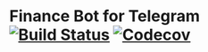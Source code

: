 # Finance Bot for Telegram [![Build Status](https://img.shields.io/travis/cloudedcat/finance-bot)](https://travis-ci.org/cloudedcat/finance-bot) [![Codecov](https://img.shields.io/codecov/c/github/cloudedcat/finance-bot)](https://codecov.io/gh/cloudedcat/finance-bot)

